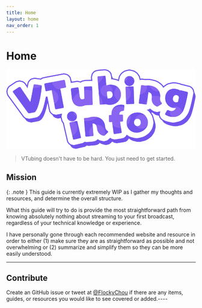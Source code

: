 ```yaml
---
title: Home
layout: home
nav_order: 1
---
```


# Home

![VTubing Info](assets/images/vtubing-info-logo.png)

> VTubing doesn't have to be hard. You just need to get started.

## Mission

{: .note }
This guide is currently extremely WIP as I gather my thoughts and resources, and determine the overall structure.

What this guide will try to do is provide the most straightforward path from knowing absolutely nothing about streaming to your first broadcast, regardless of your technical knowledge or experience.

I have personally gone through each recommended website and resource in order to either (1) make sure they are as straightforward as possible and not overwhelming or (2) summarize and simplify them so they can be more easily understood.

-----

## Contribute
Create an GitHub issue or tweet at [@FlockyChou] if there are any items, guides, or resources you would like to see covered or added.----

[@FlockyChou]: https://x.com/FlockyChou

